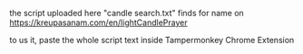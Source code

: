 the script uploaded here "candle search.txt" finds for name on https://kreupasanam.com/en/lightCandlePrayer


to us it, paste the whole script text inside Tampermonkey Chrome Extension
